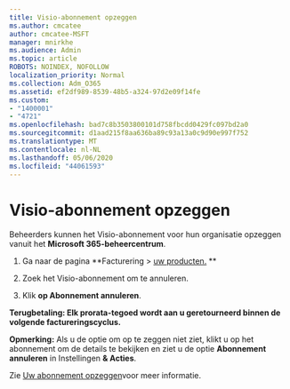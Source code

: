 ```yaml
---
title: Visio-abonnement opzeggen
ms.author: cmcatee
author: cmcatee-MSFT
manager: mnirkhe
ms.audience: Admin
ms.topic: article
ROBOTS: NOINDEX, NOFOLLOW
localization_priority: Normal
ms.collection: Adm_O365
ms.assetid: ef2df989-8539-48b5-a324-97d2e09f14fe
ms.custom:
- "1400001"
- "4721"
ms.openlocfilehash: bad7c8b3503800101d758fbcdd0429fc097bd2a0
ms.sourcegitcommit: d1aad215f8aa636ba89c93a13a0c9d90e997f752
ms.translationtype: MT
ms.contentlocale: nl-NL
ms.lasthandoff: 05/06/2020
ms.locfileid: "44061593"
---
```

# <a name="cancel-visio-subscription"></a>Visio-abonnement opzeggen

Beheerders kunnen het Visio-abonnement voor hun organisatie opzeggen vanuit het **Microsoft 365-beheercentrum**.

1. Ga naar de pagina **Facturering > [uw producten.](https://go.microsoft.com/fwlink/p/?linkid=842054) **

2. Zoek het Visio-abonnement om te annuleren.

3. Klik **op Abonnement annuleren**.

**Terugbetaling: Elk prorata-tegoed wordt aan u geretourneerd binnen de volgende factureringscyclus.**

**Opmerking:** Als u de optie om op te zeggen niet ziet, klikt u op het abonnement om de details te bekijken en ziet u de optie **Abonnement annuleren** in Instellingen **& Acties**.

Zie [Uw abonnement opzeggen](https://docs.microsoft.com/microsoft-365/commerce/subscriptions/cancel-your-subscription)voor meer informatie.
